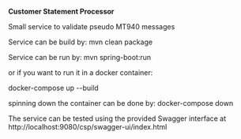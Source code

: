 **Customer Statement Processor**

Small service to validate pseudo MT940 messages

Service can be build by:
mvn clean package

Service can be run by:
mvn spring-boot:run

or if you want to run it in a docker container:

docker-compose up --build

spinning down the container can be done by:
docker-compose down

The service can be tested using the provided Swagger interface at http://localhost:9080/csp/swagger-ui/index.html


